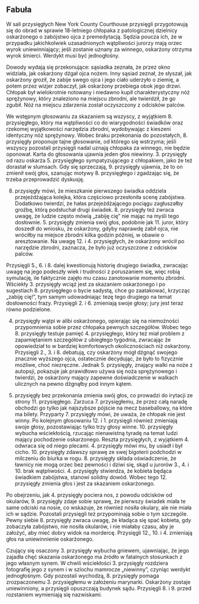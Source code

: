 ## Fabuła
W sali przysięgłych New York County Courthouse przysięgli przygotowują się do obrad w sprawie 18-letniego chłopaka z patologicznej dzielnicy oskarżonego o zabójstwo ojca z premedytacją. Sędzia poucza ich, że w przypadku jakichkolwiek uzasadnionych wątpliwości jurorzy mają orzec wyrok uniewinniający; jeśli zostanie uznany za winnego, oskarżony otrzyma wyrok śmierci. Werdykt musi być jednogłośny.

Dowody wydają się przekonujące: sąsiadka zeznała, że przez okno widziała, jak oskarżony dźgał ojca nożem. Inny sąsiad zeznał, że słyszał, jak oskarżony groził, że zabije swego ojca i jego ciało uderzyło o ziemię, a potem przez wizjer zobaczył, jak oskarżony przebiega obok jego drzwi. Chłopak był wielokrotnie notowany i niedawno kupił charakterystyczny nóż sprężynowy, który znaleziono na miejscu zbrodni, ale twierdził, że go zgubił. Nóż na miejscu zdarzenia został oczyszczony z odcisków palców.

We wstępnym głosowaniu za skazaniem są wszyscy, z wyjątkiem 8. przysięgłego, który ma wątpliwości co do wiarygodności świadków oraz rzekomej wyjątkowości narzędzia zbrodni, wydobywając z kieszeni identyczny nóż sprężynowy. Wobec braku przekonania do pozostałych, 8. przysięgły proponuje tajne głosowanie, od którego się wstrzyma; jeśli wszyscy pozostali przysięgli nadal uznają chłopaka za winnego, nie będzie oponował. Karta do głosowania ujawnia jeden głos niewinny. 3. przysięgły od razu oskarża 5. przysięgłego sympatyzującego z chłopakiem, jako że też dorastał w slumsach. Gdy się sprzeczają, 9. przysięgły ujawnia, że to on zmienił swój głos, szanując motywy 8. przysięgłego i zgadzając się, że trzeba przeprowadzić dyskusję.

8. przysięgły mówi, że mieszkanie pierwszego świadka oddziela przejeżdżająca kolejka, która częściowo przesłoniła scenę zabójstwa. Dodatkowo twierdzi, że hałas przejeżdżającego pociągu zagłuszałby groźbę, którą podsłuchał drugi świadek. 8. przysięgły też zwraca uwagę, że ludzie często mówią „zabiję cię” nie mając na myśli tego dosłownie. 5. przysięgły zmienia swój głos, podobnie jak 11. juror, który doszedł do wniosku, że oskarżony, gdyby naprawdę zabił ojca, nie wróciłby na miejsce zbrodni kilka godzin później, w obawie o aresztowanie. Na uwagę 12. i 4. przysięgłych, że oskarżony wrócił po narzędzie zbrodni, zaznacza, że było już oczyszczone z odcisków palców. 

Przysięgli 5., 6. i 8. dalej kwestionują historię drugiego świadka, zwracając uwagę na jego podeszły wiek i trudności z poruszaniem się, więc robią symulację, ile faktycznie zajęło mu czasu zanotowanie momentu zbrodni. Wściekły 3. przysięgły wciąż jest za skazaniem oskarżonego i po sugestiach 8. przysięgłego o bycie sadystą, chce go zaatakować, krzycząc „zabiję cię!”, tym samym udowadniając tezę tego drugiego na temat dosłowności frazy. Przysięgli 2. i 6. zmieniają swoje głosy; jury jest teraz równo podzielone.

4. przysięgły wątpi w alibi oskarżonego, opierając się na niemożności przypomnienia sobie przez chłopaka pewnych szczegółów. Wobec tego 8. przysięgły testuje pamięć 4. przysięgłego, który też miał problem z zapamiętaniem szczegółów z ubiegłego tygodnia, zwracając że opowiedział to w bardziej komfortowych okolicznościach niż oskarżony. Przysięgli 2., 3. i 8. debatują, czy oskarżony mógł dźgnąć swojego znacznie wyższego ojca, ostatecznie decydując, że było to fizycznie możliwe, choć niezręczne. Jednak 5. przysięgły, znający walki na noże z autopsji, pokazuje jak prawidłowo używa się noża sprężynowego i twierdzi, że oskarżony mający zapewne doświadczenie w walkach ulicznych na pewno dźgnąłby pod innym kątem.

7. przysięgły bez przekonania zmienia swój głos, co prowadzi do irytacji ze strony 11. przysięgłego. Zarzuca 7. przysięgłemu, że przez całą naradę obchodzi go tylko jak najszybsze pójście na mecz baseballowy, na które ma bilety. Przyparty 7. przysięgły mówi, że uważa, że chłopak nie jest winny. Po kolejnym głosowaniu 12. i 1. przysięgli również zmieniają swoje głosy, pozostawiając tylko trzy głosy winne. 10. przysięgły wybucha wściekłością, rzucając nienawistną tyradę na temat ludzi mający pochodzenie oskarżonego. Reszta przysięgłych, z wyjątkiem 4. odwraca się od niego plecami. 4. przysięgły mówi mu, by usiadł i był cicho. 10. przysięgły zdawszy sprawę ze swej bigoterii podchodzi w milczeniu do biurka w rogu. 8. przysięgły składa oświadczenie, że ławnicy nie mogą orzec bez pewności i dziwi się, skąd u jurorów 3., 4. i 10. brak wątpliwości. 4. przysięgły stwierdza, że kobieta będąca świadkiem zabójstwa, stanowi solidny dowód. Wobec tego 12. przysięgły zmienia głos i jest za skazaniem oskarżonego.

Po obejrzeniu, jak 4. przysięgły pociera nos, z powodu odcisków od okularów, 9. przysięgły zdaje sobie sprawę, że pierwszy świadek miała te same odciski na nosie, co wskazuje, że również nosiła okulary, ale nie miała ich w sądzie. Pozostali przysięgli też przypominają sobie o tym szczególe. Pewny siebie 8. przysięgły zwraca uwagę, że kładąca się spać kobieta, gdy zobaczyła zabójstwo, nie nosiła okularów, i nie miałaby czasu, aby je założyć, aby mieć dobry widok na mordercę. Przysięgli 12., 10. i 4. zmieniają głos na uniewinnienie oskarżonego.

Czujący się osaczony 3. przysięgły wybucha gniewem, ujawniając, że jego zajadła chęć skazania oskarżonego ma źródło w fatalnych stosunkach z jego własnym synem. W chwili wściekłości 3. przysięgły rozdziera fotografię jego z synem i w szlochu mamrocze „niewinny”, czyniąc werdykt jednogłośnym. Gdy pozostali wychodzą, 8. przysięgły pomaga zrozpaczonemu 3. przysięgłemu w założeniu marynarki. Oskarżony zostaje uniewinniony, a przysięgli opuszczają budynek sądu. Przysięgli 8. i 9. przed rozstaniem wymieniają się nazwiskami.

